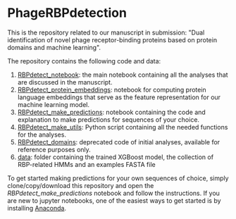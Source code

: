 # PhageRBPdetection

This is the repository related to our manuscript in submission:
"Dual identification of novel phage receptor-binding proteins based on protein domains and machine learning".

The repository contains the following code and data:
1. <ins>RBPdetect_notebook</ins>: the main notebook containing all the analyses that are discussed in the manuscript.
2. <ins>RBPdetect_protein_embeddings</ins>: notebook for computing protein language embeddings that serve as the feature representation for our machine learning model.
3. <ins>RBPdetect_make_predictions</ins>: notebook containing the code and explanation to make predictions for sequences of your choice.
4. <ins>RBPdetect_make_utils</ins>: Python script containing all the needed functions for the analyses.
5. <ins>RBPdetect_domains</ins>: deprecated code of initial analyses, available for reference purposes only.
6. <ins>data</ins>: folder containing the trained XGBoost model, the collection of RBP-related HMMs and an examples FASTA file


To get started making predictions for your own sequences of choice, simply clone/copy/download this repository and open the *RBPdetect_make_predictions* notebook and follow the instructions. If you are new to jupyter notebooks, one of the easiest ways to get started is by installing [Anaconda](https://www.anaconda.com/products/individual).
